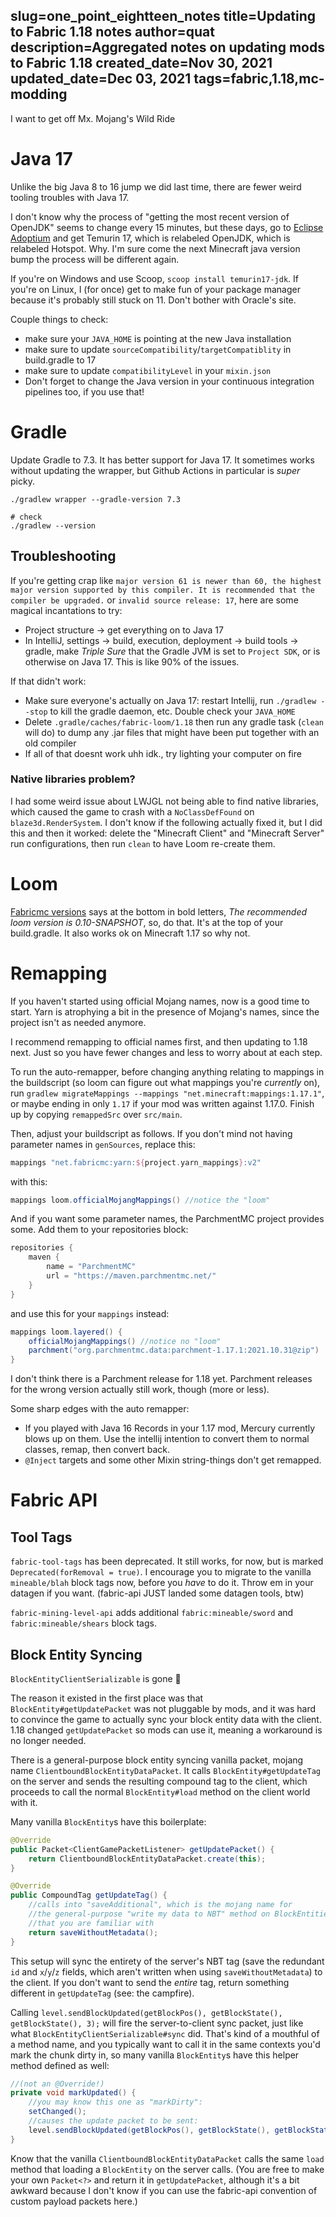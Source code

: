 slug=one_point_eightteen_notes
title=Updating to Fabric 1.18 notes
author=quat
description=Aggregated notes on updating mods to Fabric 1.18
created_date=Nov 30, 2021
updated_date=Dec 03, 2021
tags=fabric,1.18,mc-modding
---
I want to get off Mx. Mojang's Wild Ride

# Java 17

Unlike the big Java 8 to 16 jump we did last time, there are fewer weird tooling troubles with Java 17.

I don't know why the process of "getting the most recent version of OpenJDK" seems to change every 15 minutes, but these days, go to [Eclipse Adoptium](https://adoptium.net/) and get Temurin 17, which is relabeled OpenJDK, which is relabeled Hotspot. Why. I'm sure come the next Minecraft java version bump the process will be different again.

If you're on Windows and use Scoop, `scoop install temurin17-jdk`. If you're on Linux, I (for once) get to make fun of your package manager because it's probably still stuck on 11. Don't bother with Oracle's site.

Couple things to check:

* make sure your `JAVA_HOME` is pointing at the new Java installation
* make sure to update `sourceCompatibility`/`targetCompatiblity` in build.gradle to 17
* make sure to update `compatibilityLevel` in your `mixin.json`
* Don't forget to change the Java version in your continuous integration pipelines too, if you use that!

# Gradle

Update Gradle to 7.3. It has better support for Java 17. It sometimes works without updating the wrapper, but Github Actions in particular is *super* picky.

```console
./gradlew wrapper --gradle-version 7.3

# check
./gradlew --version
```

## Troubleshooting

If you're getting crap like `major version 61 is newer than 60, the highest major version supported by this compiler. It is recommended that the compiler be upgraded.` or `invalid source release: 17`, here are some magical incantations to try:

* Project structure -> get everything on to Java 17
* In IntelliJ, settings -> build, execution, deployment -> build tools -> gradle, make *Triple Sure* that the Gradle JVM is set to `Project SDK`, or is otherwise on Java 17. This is like 90% of the issues.

If that didn't work:
* Make sure everyone's actually on Java 17: restart Intellij, run `./gradlew --stop` to kill the gradle daemon, etc. Double check your `JAVA_HOME`
* Delete `.gradle/caches/fabric-loom/1.18` then run any gradle task (`clean` will do) to dump any .jar files that might have been put together with an old compiler
* If all of that doesnt work uhh idk., try lighting your computer on fire

### Native libraries problem?

I had some weird issue about LWJGL not being able to find native libraries, which caused the game to crash with a `NoClassDefFound` on `blaze3d.RenderSystem`. I don't know if the following actually fixed it, but I did this and then it worked: delete the "Minecraft Client" and "Minecraft Server" run configurations, then run `clean` to have Loom re-create them.

# Loom

[Fabricmc versions](https://fabricmc.net/versions.html) says at the bottom in bold letters, *The recommended loom version is 0.10-SNAPSHOT*, so, do that. It's at the top of your build.gradle. It also works ok on Minecraft 1.17 so why not.

# Remapping

If you haven't started using official Mojang names, now is a good time to start. Yarn is atrophying a bit in the presence of Mojang's names, since the project isn't as needed anymore.

I recommend remapping to official names first, and then updating to 1.18 next. Just so you have fewer changes and less to worry about at each step.

To run the auto-remapper, before changing anything relating to mappings in the buildscript (so loom can figure out what mappings you're *currently* on), run `gradlew migrateMappings --mappings "net.minecraft:mappings:1.17.1"`, or maybe ending in only `1.17` if your mod was written against 1.17.0. Finish up by copying `remappedSrc` over `src/main`.

Then, adjust your buildscript as follows. If you don't mind not having parameter names in `genSources`, replace this:

```groovy
mappings "net.fabricmc:yarn:${project.yarn_mappings}:v2"
```

with this:
```groovy
mappings loom.officialMojangMappings() //notice the "loom"
```

And if you want some parameter names, the ParchmentMC project provides some. Add them to your repositories block:
```groovy
repositories {
	maven {
		name = "ParchmentMC"
		url = "https://maven.parchmentmc.net/"
	}
}
```

and use this for your `mappings` instead:
```groovy
mappings loom.layered() {
	officialMojangMappings() //notice no "loom"
	parchment("org.parchmentmc.data:parchment-1.17.1:2021.10.31@zip")
}
```

I don't think there is a Parchment release for 1.18 yet. Parchment releases for the wrong version actually still work, though (more or less).

Some sharp edges with the auto remapper:

* If you played with Java 16 Records in your 1.17 mod, Mercury currently blows up on them. Use the intellij intention to convert them to normal classes, remap, then convert back.
* `@Inject` targets and some other Mixin string-things don't get remapped.

# Fabric API

## Tool Tags

`fabric-tool-tags` has been deprecated. It still works, for now, but is marked `Deprecated(forRemoval = true)`. I encourage you to migrate to the vanilla `mineable/blah` block tags now, before you *have* to do it. Throw em in your datagen if you want. (fabric-api JUST landed some datagen tools, btw)

`fabric-mining-level-api` adds additional `fabric:mineable/sword` and `fabric:mineable/shears` block tags.

## Block Entity Syncing

`BlockEntityClientSerializable` is gone 🦀

The reason it existed in the first place was that `BlockEntity#getUpdatePacket` was not pluggable by mods, and it was hard to convince the game to actually sync your block entity data with the client. 1.18 changed `getUpdatePacket` so mods can use it, meaning a workaround is no longer needed.

There is a general-purpose block entity syncing vanilla packet, mojang name `ClientboundBlockEntityDataPacket`. It calls `BlockEntity#getUpdateTag` on the server and sends the resulting compound tag to the client, which proceeds to call the normal `BlockEntity#load` method on the client world with it.

Many vanilla `BlockEntity`s have this boilerplate:

```java
@Override
public Packet<ClientGamePacketListener> getUpdatePacket() {
	return ClientboundBlockEntityDataPacket.create(this);
}

@Override
public CompoundTag getUpdateTag() {
	//calls into "saveAdditional", which is the mojang name for
	//the general-purpose "write my data to NBT" method on BlockEntities
	//that you are familiar with
	return saveWithoutMetadata();
}
```

This setup will sync the entirety of the server's NBT tag (save the redundant `id` and `x`/`y`/`z` fields, which aren't written when using `saveWithoutMetadata`) to the client. If you don't want to send the *entire* tag, return something different in `getUpdateTag` (see: the campfire).

Calling `level.sendBlockUpdated(getBlockPos(), getBlockState(), getBlockState(), 3);` will fire the server-to-client sync packet, just like what `BlockEntityClientSerializable#sync` did. That's kind of a mouthful of a method name, and you typically want to call it in the same contexts you'd mark the chunk dirty in, so many vanilla `BlockEntity`s have this helper method defined as well:

```java
//(not an @Override!)
private void markUpdated() {
	//you may know this one as "markDirty":
	setChanged();
	//causes the update packet to be sent:
	level.sendBlockUpdated(getBlockPos(), getBlockState(), getBlockState(), 3);
}
```

Know that the vanilla `ClientboundBlockEntityDataPacket` calls the same `load` method that loading a `BlockEntity` on the server calls. (You are free to make your own `Packet<?>` and return it in `getUpdatePacket`, although it's a bit awkward because I don't know if you can use the fabric-api convention of custom payload packets here.)